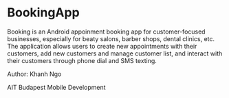 # BookingApp
Booking is an Android appoinment booking app for customer-focused businesses, especially for beaty salons, barber shops, dental clinics, etc.
The application allows users to create new appointments with their customers, add new customers and manage customer list, and interact with their customers through phone dial and SMS texting.


Author: Khanh Ngo

AIT Budapest Mobile Development 
